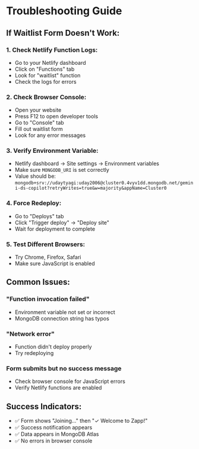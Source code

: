 # Troubleshooting Guide

## If Waitlist Form Doesn't Work:

### 1. Check Netlify Function Logs:
- Go to your Netlify dashboard
- Click on "Functions" tab
- Look for "waitlist" function
- Check the logs for errors

### 2. Check Browser Console:
- Open your website
- Press F12 to open developer tools
- Go to "Console" tab
- Fill out waitlist form
- Look for any error messages

### 3. Verify Environment Variable:
- Netlify dashboard → Site settings → Environment variables
- Make sure `MONGODB_URI` is set correctly
- Value should be: `mongodb+srv://udaytyagi:uday2006@cluster0.4vyv1dd.mongodb.net/gemini-ds-copilot?retryWrites=true&w=majority&appName=Cluster0`

### 4. Force Redeploy:
- Go to "Deploys" tab
- Click "Trigger deploy" → "Deploy site"
- Wait for deployment to complete

### 5. Test Different Browsers:
- Try Chrome, Firefox, Safari
- Make sure JavaScript is enabled

## Common Issues:

### "Function invocation failed"
- Environment variable not set or incorrect
- MongoDB connection string has typos

### "Network error" 
- Function didn't deploy properly
- Try redeploying

### Form submits but no success message
- Check browser console for JavaScript errors
- Verify Netlify functions are enabled

## Success Indicators:
- ✅ Form shows "Joining..." then "✓ Welcome to Zapp!"
- ✅ Success notification appears
- ✅ Data appears in MongoDB Atlas
- ✅ No errors in browser console